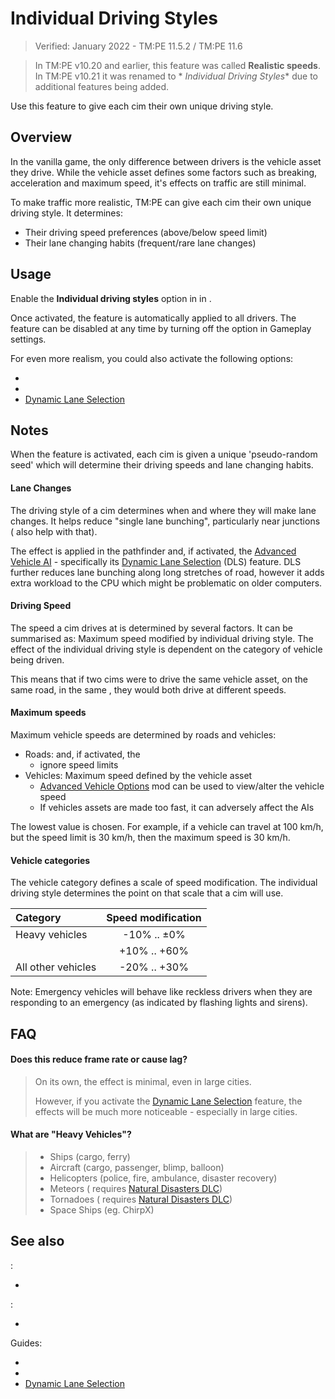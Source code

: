 # Individual Driving Styles

> Verified: January 2022 - TM:PE 11.5.2 / TM:PE 11.6

> In TM:PE v10.20 and earlier, this feature was called **Realistic speeds**. In TM:PE v10.21 it was renamed to *
*Individual Driving Styles** due to additional features being added.

Use this feature to give each cim their own unique driving style.

## Overview

In the vanilla game, the only difference between drivers is the vehicle asset they drive. While the vehicle asset
defines some factors such as breaking, acceleration and maximum speed, it's effects on traffic are still minimal.

To make traffic more realistic, TM:PE can give each cim their own unique driving style. It determines:

* Their driving speed preferences (above/below speed limit)
* Their lane changing habits (frequent/rare lane changes)

## Usage

Enable the **Individual driving styles** option in [](Gameplay.md) in [](Settings.md).

Once activated, the feature is automatically applied to all drivers. The feature can be disabled at any time by turning
off the option in Gameplay settings.

For even more realism, you could also activate the following options:

* [](Reckless-Drivers.md)
* [](Road-Conditions.md)
* [Dynamic Lane Selection](Dynamic-Lane-Selection.md)

## Notes

When the feature is activated, each cim is given a unique 'pseudo-random seed' which will determine their driving speeds
and lane changing habits.

#### Lane Changes

The driving style of a cim determines when and where they will make lane changes. It helps reduce "single lane
bunching", particularly near junctions ([](Dedicated-Turning-Lanes.md) also help with that).

The effect is applied in the pathfinder and, if activated, the [Advanced Vehicle AI](Advanced-Vehicle-AI.md) - specifically
its [Dynamic Lane Selection](Dynamic-Lane-Selection.md) (DLS) feature. DLS further reduces lane bunching along long
stretches of road, however it adds extra workload to the CPU which might be problematic on older computers.

#### Driving Speed

The speed a cim drives at is determined by several factors. It can be summarised as: Maximum speed modified by
individual driving style. The effect of the individual driving style is dependent on the category of vehicle being
driven.

This means that if two cims were to drive the same vehicle asset, on the same road, in the same [](Road-Conditions.md),
they would both drive at different speeds.

#### Maximum speeds

Maximum vehicle speeds are determined by roads and vehicles:

* Roads: [](Speed-Limits.md) and, if activated, the [](Road-Conditions.md)
    * [](Reckless-Drivers.md) ignore speed limits
* Vehicles: Maximum speed defined by the vehicle asset
    * [Advanced Vehicle Options](https://steamcommunity.com/sharedfiles/filedetails/?id=1548831935) mod can be used to
      view/alter the vehicle speed
    * If vehicles assets are made too fast, it can adversely affect the AIs

The lowest value is chosen. For example, if a vehicle can travel at 100 km/h, but the speed limit is 30 km/h, then the
maximum speed is 30 km/h.

#### Vehicle categories

The vehicle category defines a scale of speed modification. The individual driving style determines the point on that
scale that a cim will use.

| Category                | Speed modification |
|:------------------------|:------------------:|
| Heavy vehicles          |    -10% .. ±0%     |
| [](Reckless-Drivers.md) |    +10% .. +60%    |
| All other vehicles      |    -20% .. +30%    |

Note: Emergency vehicles will behave like reckless drivers when they are responding to an emergency (as indicated by
flashing lights and sirens).

## FAQ

#### Does this reduce frame rate or cause lag?

> On its own, the effect is minimal, even in large cities.
>
> However, if you activate the [Dynamic Lane Selection](Dynamic-Lane-Selection.md) feature, the effects will be much
> more noticeable - especially in large cities.

#### What are "Heavy Vehicles"?

> * Ships (cargo, ferry)
> * Aircraft (cargo, passenger, blimp, balloon)
> * Helicopters (police, fire, ambulance, disaster recovery)
> * Meteors (
    requires [Natural Disasters DLC](https://store.steampowered.com/app/515191/Cities_Skylines__Natural_Disasters/?curator_clanid=6625556))
> * Tornadoes (
    requires [Natural Disasters DLC](https://store.steampowered.com/app/515191/Cities_Skylines__Natural_Disasters/?curator_clanid=6625556))
> * Space Ships (eg. ChirpX)

## See also

[](Settings.md):

* [](Gameplay.md)

[](Toolbar.md):

* [](Speed-Limits.md)

Guides:

* [](Reckless-Drivers.md)
* [](Road-Conditions.md)
* [Dynamic Lane Selection](Dynamic-Lane-Selection.md)